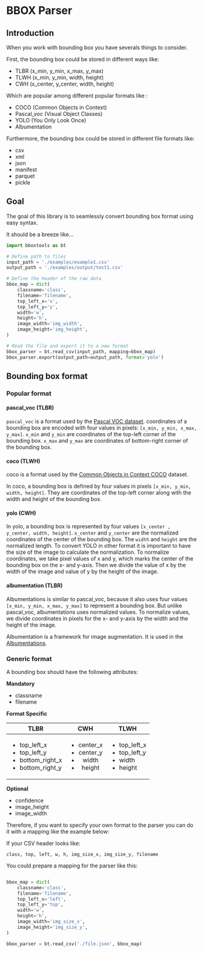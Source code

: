 # BBOX Parser

## Introduction

When you work with bounding box you have severals things to consider.

First, the bounding box could be stored in different ways like:

- TLBR (x_min, y_min, x_max, y_max)
- TLWH (x_min, y_min, width, height)
- CWH (x_center, y_center, width, height)

Which are popular among different popular formats like :

- COCO (Common Objects in Context)
- Pascal_voc (Visual Object Classes)
- YOLO (You Only Look Once)
- Albumentation

Furthermore, the bounding box could be stored in different file formats like:

- csv
- xml
- json
- manifest
- parquet
- pickle

## Goal

The goal of this library is to seamlessly convert bounding box format using easy syntax.

It should be a breeze like...

```python
import bboxtools as bt

# Define path to files
input_path = './examples/example1.csv'
output_path = './examples/output/test1.csv'

# Define the header of the raw data
bbox_map = dict(
    classname='class',
    filename='filename',
    top_left_x='x',
    top_left_y='y',
    width='w',
    height='h',
    image_width='img_width',
    image_height='img_height',
)

# Read the file and export it to a new format
bbox_parser = bt.read_csv(input_path, mapping=bbox_map)
bbox_parser.export(output_path=output_path, format='yolo')
```

## Bounding box format

### Popular format

#### pascal_voc (TLBR)

`pascal_voc` is a format used by the [Pascal VOC dataset](http://host.robots.ox.ac.uk/pascal/VOC/). coordinates of a bounding box are encoded with four values in pixels: `[x_min, y_min, x_max, y_max]`. `x_min` and `y_min` are coordinates of the top-left corner of the bounding box. `x_max` and `y_max` are coordinates of bottom-right corner of the bounding box.

#### coco (TLWH)

coco is a format used by the [Common Objects in Context COCO](http://cocodataset.org/) dataset.

In coco, a bounding box is defined by four values in pixels `[x_min, y_min, width, height]`. They are coordinates of the top-left corner along with the width and height of the bounding box.

#### yolo (CWH)

In yolo, a bounding box is represented by four values `[x_center , y_center, width, height]`. `x_center` and `y_center` are the normalized coordinates of the center of the bounding box. The `width` and `height` are the normalized length. To convert YOLO in other format it is important to have the size of the image to calculate the normalization.
To normalize coordinates, we take pixel values of x and y, which marks the center of the bounding box on the x- and y-axis. Then we divide the value of x by the width of the image and value of y by the height of the image.

#### albumentation (TLBR)

Albumentations is similar to pascal_voc, because it also uses four values `[x_min, y_min, x_max, y_max]` to represent a bounding box. But unlike pascal_voc, albumentations uses normalized values. To normalize values, we divide coordinates in pixels for the x- and y-axis by the width and the height of the image.

Albumentation is a framework for image augmentation. It is used in the [Albumentations](https://albumentations.ai/docs/getting_started/bounding_boxes_augmentation/).

### Generic format

A bounding box should have the following attributes:

**Mandatory**

- classname
- filename

**Format Specific**

| TLBR                                                                                          |                                   CWH                                    | TLWH                                                                         |
| --------------------------------------------------------------------------------------------- | :----------------------------------------------------------------------: | ---------------------------------------------------------------------------- |
| <ul><li>top_left_x</li><li>top_left_y</li><li>bottom_right_x</li><li>bottom_right_y</li></ul> | <ul><li>center_x</li><li>center_y</li><li>width</li><li>height</li></ul> | <ul><li>top_left_x</li><li>top_left_y</li><li>width</li><li>height</li></ul> |

**Optional**

- confidence
- image_height
- image_width

Therefore, if you want to specify your own format to the parser you can do it with a mapping like the example below:

If your CSV header looks like:

`class, top, left, w, h, img_size_x, img_size_y, filename`

You could prepare a mapping for the parser like this:

```Python

bbox_map = dict(
    classname='class',
    filename='filename',
    top_left_x='left',
    top_left_y='top',
    width='w',
    height='h',
    image_width='img_size_x',
    image_height='img_size_y',
)

bbox_parser = bt.read_csv('./file.json', bbox_map)
```
